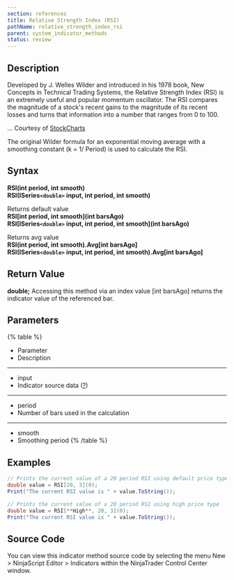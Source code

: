 ```yaml
---
section: references
title: Relative Strength Index (RSI)
pathName: relative_strength_index_rsi
parent: system_indicator_methods
status: review
---
```


## Description

Developed by J. Welles Wilder and introduced in his 1978 book, New Concepts in Technical Trading Systems, the Relative Strength Index (RSI) is an extremely useful and popular momentum oscillator. The RSI compares the magnitude of a stock's recent gains to the magnitude of its recent losses and turns that information into a number that ranges from 0 to 100.

... Courtesy of [StockCharts](http://stockcharts.com/education/IndicatorAnalysis/indic_RSI.html)

The original Wilder formula for an exponential moving average with a smoothing constant (k = 1/ Period) is used to calculate the RSI.

## Syntax

**RSI(int period, int smooth)**  
**RSI(ISeries`<double>` input, int period, int smooth)**

Returns default value  
**RSI[int period, int smooth](int barsAgo)**  
**RSI[ISeries`<double>` input, int period, int smooth](int barsAgo)**

Returns avg value  
**RSI(int period, int smooth).Avg[int barsAgo]**  
**RSI(ISeries`<double>` input, int period, int smooth).Avg[int barsAgo]**

## Return Value

**double;** Accessing this method via an index value [int barsAgo] returns the indicator value of the referenced bar.

## Parameters

{% table %}

* Parameter
* Description

---

* input
* Indicator source data ([?](valid_input_data_for_indicator.md))

---

* period
* Number of bars used in the calculation

---

* smooth
* Smoothing period
{% /table %}

## Examples

```csharp
// Prints the current value of a 20 period RSI using default price type
double value = RSI[20, 3](0);
Print("The current RSI value is " + value.ToString());

// Prints the current value of a 20 period RSI using high price type
double value = RSI[**High**, 20, 3](0);
Print("The current RSI value is " + value.ToString());
```

## Source Code

You can view this indicator method source code by selecting the menu New > NinjaScript Editor > Indicators within the NinjaTrader Control Center window.
